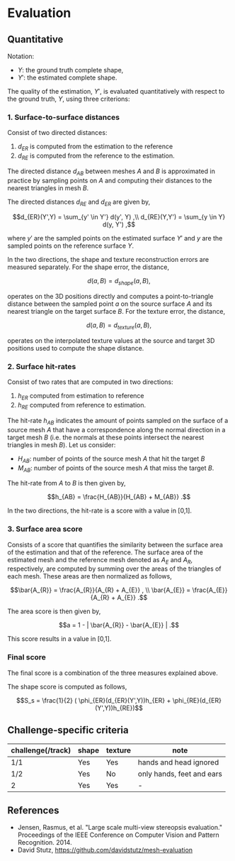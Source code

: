 # Evaluation

## Quantitative

Notation:

- $`Y`$: the ground truth complete shape,
- $`Y'`$: the estimated complete shape.

The quality of the estimation, $`Y'`$, is evaluated quantitatively with respect
to the ground truth, $`Y`$, using three criterions:

### 1. Surface-to-surface distances 

Consist of two directed distances:

1. $`d_{ER}`$ is computed from the estimation to the reference
2. $`d_{RE}`$ is computed from the reference to the estimation. 

The directed distance $`d_{AB}`$ between meshes $`A`$ and $`B`$ is
approximated in practice by sampling points on $`A`$ and computing their 
distances to the nearest triangles in mesh $`B`$. 

The directed distances $`d_{RE}`$ and $`d_{ER}`$ are given by, 
```math
d_{ER}(Y',Y) = \sum_{y' \in Y'} d(y', Y) ,\\
d_{RE}(Y,Y') = \sum_{y \in Y} d(y, Y') ,
```
where $`y'`$ are the sampled points on the estimated surface $`Y'`$ and $`y`$ are the sampled points on the reference surface $`Y`$.

In the two directions, the shape and texture reconstruction errors are measured separately.
For the shape error, the distance,
```math
d(a, B) = d_{shape}(a, B) ,
```
operates on the 3D positions directly and computes a point-to-triangle distance between the sampled point $`a`$ on the source surface $`A`$ 
and its nearest triangle on the target surface $`B`$.
For the texture error, the distance,
```math
d(a, B)  = d_{texture}(a, B) ,
```
operates on the interpolated texture values at the source and target 3D positions used to compute the shape distance.

### 2. Surface hit-rates

Consist of two rates that are computed in two directions:

1. $`h_{ER}`$ computed from estimation to reference
2. $`h_{RE}`$ computed from reference to estimation. 

The hit-rate $`h_{AB}`$ indicates the amount of points sampled on the surface of a source mesh $`A`$ that have
a correspondence along the normal direction in a target mesh $`B`$ (i.e. the normals at these points intersect the nearest triangles in mesh $`B`$). 
Let us consider:

- $`H_{AB}`$: number of points of the source mesh $`A`$ that hit the target $`B`$ 
- $`M_{AB}`$: number of points of the source mesh $`A`$ that miss the target $`B`$.

The hit-rate from $`A`$ to $`B`$ is then given by,
```math
h_{AB} = \frac{H_{AB}}{H_{AB} + M_{AB}} .
```
In the two directions, the hit-rate is a score with a value in [0,1].


### 3. Surface area score

Consists of a score that quantifies the similarity between
the surface area of the estimation and that of the reference. The surface area of the estimated mesh and the reference mesh 
denoted as $`A_{E}`$ and $`A_{R}`$, respectively, are computed by summing over the areas of the triangles of each mesh. 
These areas are then normalized as follows,
```math
\bar{A_{R}} = \frac{A_{R}}{A_{R} + A_{E}} , \\
\bar{A_{E}} = \frac{A_{E}}{A_{R} + A_{E}} .
```

The area score is then given by,

```math
a = 1 - | \bar{A_{R}} - \bar{A_{E}} | .
```

This score results in a value in [0,1].


### Final score

The final score is a combination of the three measures explained above. 

The shape score is computed as follows, 

```math
S_s = \frac{1}{2} ( \phi_{ER}(d_{ER}(Y',Y))h_{ER} + \phi_{RE}(d_{ER}(Y',Y))h_{RE})
```


## Challenge-specific criteria

| challenge(/track) | shape | texture | note                      |
| -                 | -     | -       | -                         |
| 1/1               | Yes   | Yes     | hands and head ignored    |
| 1/2               | Yes   | No      | only hands, feet and ears |
| 2                 | Yes   | Yes     | -                         |


## References

- Jensen, Rasmus, et al.
  "Large scale multi-view stereopsis evaluation."
  Proceedings of the IEEE Conference on Computer Vision and Pattern
  Recognition.
  2014.
- David Stutz, https://github.com/davidstutz/mesh-evaluation

